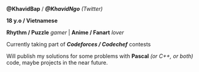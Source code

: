 **@KhavidBap** / ***@KhavidNgo*** *(Twitter)*

**18 y.o / Vietnamese**

**Rhythm / Puzzle** *gamer* | **Anime / Fanart** *lover*

Currently taking part of ***Codeforces / Codechef*** contests

Will publish my solutions for some problems with **Pascal** *(or C++, or both)* code, maybe projects in the near future.
